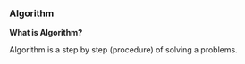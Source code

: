 ### Algorithm

**What is Algorithm?**

Algorithm is a step by step (procedure) of solving a problems.
